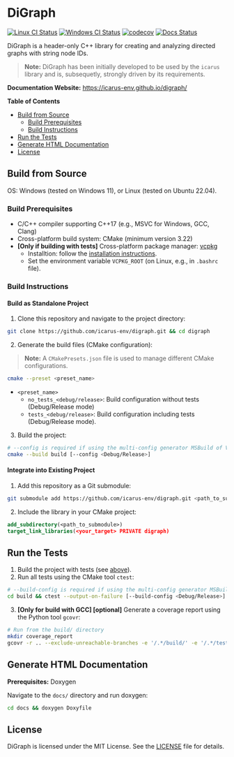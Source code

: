 # DiGraph
[![Linux CI Status](https://github.com/icarus-env/digraph/actions/workflows/linux.yml/badge.svg)](https://github.com/icarus-env/digraph/actions/workflows/linux.yml?query=workflow%3Alinux)
[![Windows CI Status](https://github.com/icarus-env/digraph/actions/workflows/windows.yml/badge.svg)](https://github.com/icarus-env/digraph/actions/workflows/windows.yml?query=workflow%3Awindows)
[![codecov](https://codecov.io/gh/icarus-env/digraph/graph/badge.svg?token=nCjYPy5rSt)](https://codecov.io/gh/icarus-env/digraph)
[![Docs Status](https://github.com/icarus-env/digraph/actions/workflows/docs.yml/badge.svg)](https://github.com/icarus-env/digraph/actions/workflows/docs.yml?query=workflow%3Adocs)

DiGraph is a header-only C++ library for creating and analyzing directed graphs with string node IDs.

>**Note:** DiGraph has been initially developed to be used by the `icarus` library and is, subsequetly, strongly driven by its requirements.

**Documentation Website:** https://icarus-env.github.io/digraph/

**Table of Contents**
- [Build from Source](#build-from-source)
  - [Build Prerequisites](#build-prerequisites)
  - [Build Instructions](#build-instructions)
- [Run the Tests](#run-the-tests)
- [Generate HTML Documentation](#generate-html-documentation)
- [License](#license)

## Build from Source
OS: Windows (tested on Windows 11), or Linux (tested on Ubuntu 22.04).

### Build Prerequisites
* C/C++ compiler supporting C++17 (e.g., MSVC for Windows, GCC, Clang)
* Cross-platform build system: CMake (minimum version 3.22)
* **[Only if building with tests]** Cross-platform package manager: [vcpkg](https://github.com/microsoft/vcpkg) 
    - Installtion: follow the [installation instructions](https://learn.microsoft.com/de-de/vcpkg/get_started/get-started?pivots=shell-cmd#1---set-up-vcpkg). 
    - Set the environment variable `VCPKG_ROOT` (on Linux, e.g., in `.bashrc` file).

### Build Instructions
#### Build as Standalone Project
1. Clone this repository and navigate to the project directory:
```bash
git clone https://github.com/icarus-env/digraph.git && cd digraph
```

2. Generate the build files (CMake configuration):
> **Note:** A `CMakePresets.json` file is used to manage different CMake configurations.

```bash
cmake --preset <preset_name>
```
* `<preset_name>`
    * `no_tests_<debug/release>`: Build configuration without tests (Debug/Release mode)
    * `tests_<debug/release>`: Build configuration including tests (Debug/Release mode).

3. Build the project:
```bash
# --config is required if using the multi-config generator MSBuild of Visual Studio.
cmake --build build [--config <Debug/Release>]
```

#### Integrate into Existing Project
1. Add this repository as a Git submodule:
```bash
git submodule add https://github.com/icarus-env/digraph.git <path_to_submodule>
```

2. Include the library in your CMake project:
```cmake
add_subdirectory(<path_to_submodule>)
target_link_libraries(<your_target> PRIVATE digraph)
```

## Run the Tests
1. Build the project with tests (see [above](#build-as-standalone-project)).
2. Run all tests using the CMake tool `ctest`:
```bash
# --build-config is required if using the multi-config generator MSBuild of Visual Studio.
cd build && ctest --output-on-failure [--build-config <Debug/Release>]
```

3. **[Only for build with GCC] [optional]** Generate a coverage report using the Python tool `gcovr`:
```bash
# Run from the build/ directory
mkdir coverage_report
gcovr -r .. --exclude-unreachable-branches -e '/.*/build/' -e '/.*/tests/' --html --html-details -o coverage_report/coverage.html
```

## Generate HTML Documentation
**Prerequisites:** Doxygen

Navigate to the `docs/` directory and run doxygen:
```bash
cd docs && doxygen Doxyfile
```

## License
DiGraph is licensed under the MIT License. See the [LICENSE](LICENSE) file for details.
